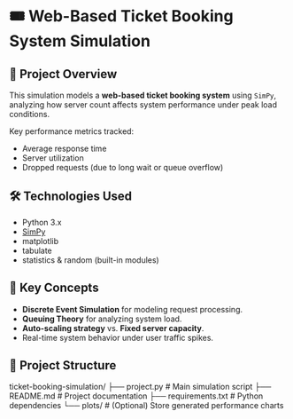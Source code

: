 # 🎟️ Web-Based Ticket Booking System Simulation

## 📌 Project Overview
This simulation models a **web-based ticket booking system** using `SimPy`, analyzing how server count affects system performance under peak load conditions.

Key performance metrics tracked:
- Average response time
- Server utilization
- Dropped requests (due to long wait or queue overflow)

## 🛠️ Technologies Used
- Python 3.x
- [SimPy](https://simpy.readthedocs.io/)
- matplotlib
- tabulate
- statistics & random (built-in modules)

## 🧠 Key Concepts
- **Discrete Event Simulation** for modeling request processing.
- **Queuing Theory** for analyzing system load.
- **Auto-scaling strategy** vs. **Fixed server capacity**.
- Real-time system behavior under user traffic spikes.

## 📁 Project Structure

ticket-booking-simulation/ ├── project.py # Main simulation script ├── README.md # Project documentation ├── requirements.txt # Python dependencies └── plots/ # (Optional) Store generated performance charts

